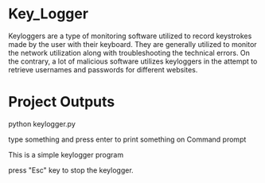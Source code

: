 # Key_Logger
Keyloggers are a type of monitoring software utilized to record keystrokes made by the user with their keyboard. They are generally utilized to monitor the network utilization along with troubleshooting the technical errors. On the contrary, a lot of malicious software utilizes keyloggers in the attempt to retrieve usernames and passwords for different websites.

# Project Outputs

python keylogger.py

type something and press enter to print something on Command prompt

This is a simple keylogger program

press "Esc" key to stop the keylogger.
